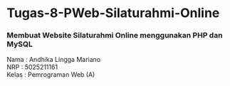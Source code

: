 # Tugas-8-PWeb-Silaturahmi-Online

### Membuat Website Silaturahmi Online menggunakan PHP dan MySQL
Nama  : Andhika Lingga Mariano <br/>
NRP   : 5025211161 <br/>
Kelas : Pemrograman Web (A)
